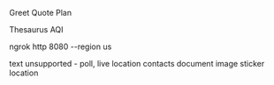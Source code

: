 
Greet
Quote
Plan

Thesaurus
AQI

ngrok http 8080 --region us



text
unsupported - poll, live location
contacts
document
image
sticker
location
